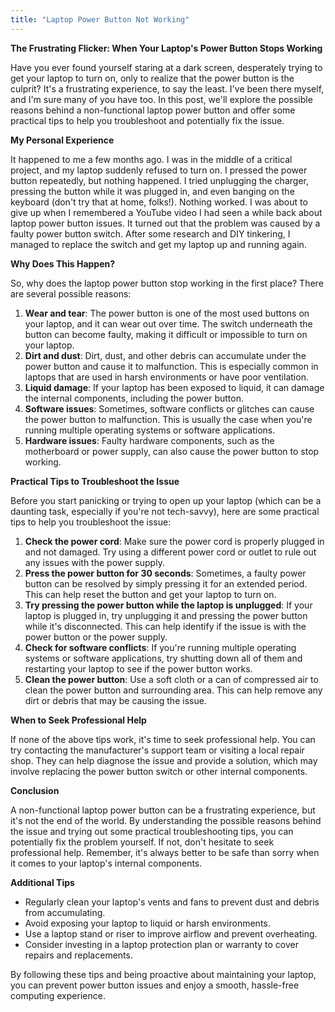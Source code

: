 ```yaml
---
title: "Laptop Power Button Not Working"
---
```


**The Frustrating Flicker: When Your Laptop's Power Button Stops Working**

Have you ever found yourself staring at a dark screen, desperately trying to get your laptop to turn on, only to realize that the power button is the culprit? It's a frustrating experience, to say the least. I've been there myself, and I'm sure many of you have too. In this post, we'll explore the possible reasons behind a non-functional laptop power button and offer some practical tips to help you troubleshoot and potentially fix the issue.

**My Personal Experience**

It happened to me a few months ago. I was in the middle of a critical project, and my laptop suddenly refused to turn on. I pressed the power button repeatedly, but nothing happened. I tried unplugging the charger, pressing the button while it was plugged in, and even banging on the keyboard (don't try that at home, folks!). Nothing worked. I was about to give up when I remembered a YouTube video I had seen a while back about laptop power button issues. It turned out that the problem was caused by a faulty power button switch. After some research and DIY tinkering, I managed to replace the switch and get my laptop up and running again.

**Why Does This Happen?**

So, why does the laptop power button stop working in the first place? There are several possible reasons:

1. **Wear and tear**: The power button is one of the most used buttons on your laptop, and it can wear out over time. The switch underneath the button can become faulty, making it difficult or impossible to turn on your laptop.
2. **Dirt and dust**: Dirt, dust, and other debris can accumulate under the power button and cause it to malfunction. This is especially common in laptops that are used in harsh environments or have poor ventilation.
3. **Liquid damage**: If your laptop has been exposed to liquid, it can damage the internal components, including the power button.
4. **Software issues**: Sometimes, software conflicts or glitches can cause the power button to malfunction. This is usually the case when you're running multiple operating systems or software applications.
5. **Hardware issues**: Faulty hardware components, such as the motherboard or power supply, can also cause the power button to stop working.

**Practical Tips to Troubleshoot the Issue**

Before you start panicking or trying to open up your laptop (which can be a daunting task, especially if you're not tech-savvy), here are some practical tips to help you troubleshoot the issue:

1. **Check the power cord**: Make sure the power cord is properly plugged in and not damaged. Try using a different power cord or outlet to rule out any issues with the power supply.
2. **Press the power button for 30 seconds**: Sometimes, a faulty power button can be resolved by simply pressing it for an extended period. This can help reset the button and get your laptop to turn on.
3. **Try pressing the power button while the laptop is unplugged**: If your laptop is plugged in, try unplugging it and pressing the power button while it's disconnected. This can help identify if the issue is with the power button or the power supply.
4. **Check for software conflicts**: If you're running multiple operating systems or software applications, try shutting down all of them and restarting your laptop to see if the power button works.
5. **Clean the power button**: Use a soft cloth or a can of compressed air to clean the power button and surrounding area. This can help remove any dirt or debris that may be causing the issue.

**When to Seek Professional Help**

If none of the above tips work, it's time to seek professional help. You can try contacting the manufacturer's support team or visiting a local repair shop. They can help diagnose the issue and provide a solution, which may involve replacing the power button switch or other internal components.

**Conclusion**

A non-functional laptop power button can be a frustrating experience, but it's not the end of the world. By understanding the possible reasons behind the issue and trying out some practical troubleshooting tips, you can potentially fix the problem yourself. If not, don't hesitate to seek professional help. Remember, it's always better to be safe than sorry when it comes to your laptop's internal components.

**Additional Tips**

* Regularly clean your laptop's vents and fans to prevent dust and debris from accumulating.
* Avoid exposing your laptop to liquid or harsh environments.
* Use a laptop stand or riser to improve airflow and prevent overheating.
* Consider investing in a laptop protection plan or warranty to cover repairs and replacements.

By following these tips and being proactive about maintaining your laptop, you can prevent power button issues and enjoy a smooth, hassle-free computing experience.